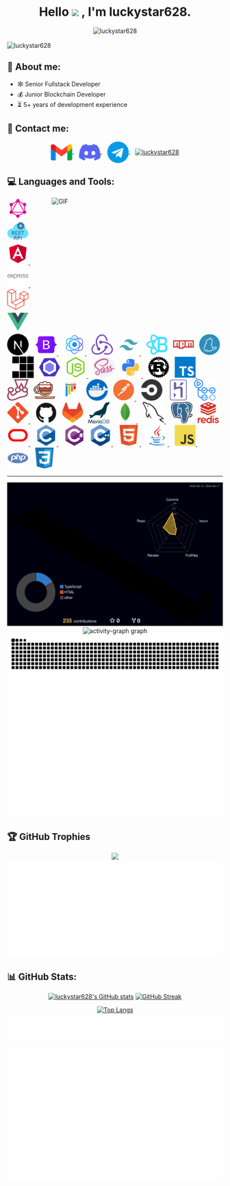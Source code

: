 <h1 align="center">
  Hello
  <img src="https://media.giphy.com/media/hvRJCLFzcasrR4ia7z/giphy.gif" width="30px">
  , I'm luckystar628.
</h1>

<div align="center">
  <img src="https://quotes-github-readme.vercel.app/api?type=horizontal&theme=algoria" alt="luckystar628" />
  
</div>
<br />

<img src="https://komarev.com/ghpvc/?username=luckystar628&color=brightgreen&label=PROFILE%20VIEWS&base=624&abbreviated=true&color=blueviolet&style=plastic" alt="luckystar628" />
<br />

<h2>👨 About me:</h2>
<ul align="left">
  <li>🕸 Senior Fullstack Developer</li>
  <li>💰 Junior Blockchain Developer</li>
  <li>⏳ 5+ years of development experience</li>
</ul>

<h2>💌 Contact me:</h2>
<div align="center">

  <a href="https://mail.google.com" target="blank">
    <img align="center" src="./assets/gmail.png" alt="luckystar628" width="50" />
  </a>
  &nbsp;&nbsp;
  <a href="https://discord.com" target="blank">
    <img align="center" src="./assets/discord.png" alt="luckystar628" width="50" />
  </a>
  &nbsp;&nbsp;
  <a href="https://web.telegram.org/k/#777000" target="blank">
    <img align="center" src="./assets/telegram.png" alt="luckystar628" width="50" />
  </a>
  &nbsp;&nbsp;
  <a href="https://linkedin.com" target="blank">
    <img align="center" src="https://raw.githubusercontent.com/rahuldkjain/github-profile-readme-generator/master/src/images/icons/Social/linked-in-alt.svg" alt="luckystar628" height="30" width="50" />

  </a>
</div>

<h2>💻 Languages and Tools:</h2>

<img align="right" alt="GIF" src="https://github.com/abhisheknaiidu/abhisheknaiidu/raw/master/code.gif?raw=true" width="400" height="300" />
<div align="left">

  
  <a href="https://graphql.com"><img alt="GraphQL" src="./assets/file_type_graphql_icon_130564.png" width="50" height="50"/></a>&nbsp;&nbsp;
  <a href="https://RestApi.com"><img alt="RestApi" src="./assets/rest-api-blue-logo-22099.svg" width="50" height="50"/></a>&nbsp;&nbsp;
  <a href="https://angular.io" target="_blank" rel="noreferrer"> <img src="./assets/file_type_angular_icon_130754.png" alt="angular" width="50" height="50"/> </a>&nbsp;&nbsp;
  <a href="https://expressjs.com" target="_blank" rel="noreferrer"> <img src="./assets/express_original_wordmark_logo_icon_146528.png" alt="express" width="50" height="50"/> </a>&nbsp;&nbsp;
  <a href="https://laravel.com"><img alt="Laravel" src="./assets/Laravel.svg" width="50" height="50"/></a>&nbsp;&nbsp;
  <a href="https://vue.com"><img alt="Vue" src="./assets/Vue.js.svg" width="50" height="50"/></a>&nbsp;&nbsp;
  <a href="https://nextjs.org/" target="_blank"> <img src="./assets/Next.js.svg" alt="nextjs" width="50" height="50"/> </a>&nbsp;&nbsp;
  <a href="https://getbootstrap.com" target="_blank" rel="noreferrer"> <img src="./assets/Bootstrap.svg" alt="bootstrap" width="50" height="50"/> </a>&nbsp;&nbsp;
  <a href="https://reactjs.org/" target="_blank" rel="noreferrer"> <img src="./assets/react.png" alt="react" width="50" height="50"/> </a>&nbsp;&nbsp;
  <a href="https://redux.com"><img alt="redux" src="./assets/Redux.svg" width="50" height="50"/></a>&nbsp;&nbsp;
  <a href="https://tailwindcss.com/" target="_blank" rel="noreferrer"> <img src="./assets/file_type_tailwind_icon_130128.png" alt="tailwind" width="50" height="50"/> </a>&nbsp;&nbsp;
  <a href="https://reactbootstrap.com"><img alt="reactbootstrap" src="./assets/React Bootstrap.svg" width="50" height="50"/></a>&nbsp;&nbsp;
  <a href="https://npm.com"><img alt="npm" src="./assets/NPM.svg" width="50" height="50"/></a>&nbsp;&nbsp;
  <a href="https://yarn.com"><img alt="yarn" src="./assets/Yarn.svg" width="50" height="50"/></a>&nbsp;&nbsp;
  <a href="https://pnpm.com"><img alt="pnpm" src="./assets/pnpm_logo_icon_248818.png" width="50" height="50"/></a>&nbsp;&nbsp;
  <a href="https://eslint.com"><img alt="Eslint" src="./assets/ESLint.svg" width="50" height="50"/></a>&nbsp;&nbsp;
  <a href="https://nodejs.org" target="_blank" rel="noreferrer"> <img src="./assets/Node.js.svg" alt="nodejs" width="50" height="50"/> </a>&nbsp;&nbsp;
  <a href="https://sass.com"><img alt="sass" src="./assets/sass.png" width="50" height="50" /></a>&nbsp;&nbsp;
    <a href="https://www.python.org" target="_blank" rel="noreferrer"> <img src="./assets/python_18894.png" alt="python" width="50" height="50"/> </a>&nbsp;&nbsp;
  <a href="https://rust.com"><img alt="Rust" src="./assets/Rust.svg" width="50" height="50"/></a>&nbsp;&nbsp;
  <a href="https://www.typescriptlang.org/" target="_blank" rel="noreferrer"> <img src="./assets/TypeScript.svg" alt="typescript" width="50" height="50"/> </a>&nbsp;&nbsp;
  <a href="https://jest.com"><img alt="jest" src="./assets/Jest.svg"  width="50" height="50"/></a>&nbsp;&nbsp;
  <a href="https://mocha.com"><img alt="mocha" src="./assets/mocha.png"  width="50" height="50"/></a>&nbsp;&nbsp;
  <a href="https://pythest.com"><img alt="pythest" src="./assets/pytest.svg"  width="50" height="50"/></a>&nbsp;&nbsp;
  <a href="https://docker.com"><img alt="docker" src="./assets/docker.png"  width="50" height="50"/></a>&nbsp;&nbsp;
  <a href="https://postman.com" target="_blank" rel="noreferrer"> <img src="./assets/Postman.svg" alt="postman" width="50" height="50"/> </a>&nbsp;&nbsp;
  <a href="https://circleci.com"><img alt="circle CI" src="./assets/CircleCI.svg"  width="50" height="50"/></a>&nbsp;&nbsp;
  <a href="https://heroku.com"><img alt="HeroKu" src="./assets/Heroku.svg"  width="50" height="50"/></a>&nbsp;&nbsp;
  <a href="https://github.com"><img alt="github Actions" src="./assets/GitHub Actions.svg"  width="50" height="50"/></a>&nbsp;&nbsp;
  <a href="https://git-scm.com/" target="_blank" rel="noreferrer"> <img src="./assets/Git.svg" alt="git" width="50" height="50"/> </a>&nbsp;&nbsp;
  <a href="https://github.com"><img alt="GitHub" src="./assets/GitHub.svg"  width="50" height="50"/></a>&nbsp;&nbsp;
  <a href="#"><img alt="GitLab" src="./assets/GitLab.svg" width="50" height="50" /></a>&nbsp;&nbsp;
  <a href="https://mariadb.com"><img alt="MariaDB" src="./assets/mariadb.svg" width="50" height="50" /></a>&nbsp;&nbsp;
  <a href="https://www.mongodb.com/" target="_blank" rel="noreferrer"> <img src="./assets/MongoDB.svg" alt="mongodb" width="50" height="50"/> </a>&nbsp;&nbsp;
  <a href="https://www.mysql.com/" target="_blank" rel="noreferrer"> <img src="./assets/mysql.svg" alt="mysql" width="50" height="50"/> </a>&nbsp;&nbsp;
  <a href="https://postgresql.com"><img alt="PostgreSQL" src="./assets/postgresql.svg" width="50" height="50"/></a>&nbsp;&nbsp;
  <a href="https://redis.com"><img alt="Redis" src="./assets/redis-plain-wordmark.svg" width="50" height="50"/></a>&nbsp;&nbsp;
  <a href="https://www.oracle.com/" target="_blank" rel="noreferrer"> <img src="./assets/oracle.svg" alt="oracle" width="50" height="50"/> </a>&nbsp;&nbsp;
  <a href="https://www.cprogramming.com/" target="_blank" rel="noreferrer"> <img src="./assets/C.svg" alt="c" width="50" height="50"/> </a>&nbsp;&nbsp;
  <a href="https://C#.com"><img alt="C#" src="./assets/Csharp.svg"  width="50" height="50"/></a>&nbsp;&nbsp;
  <a href="https://www.w3schools.com/cpp/" target="_blank" rel="noreferrer"> <img src="./assets/Cplus.svg" alt="cplusplus" width="50" height="50"/> </a>&nbsp;&nbsp;
  <a href="https://www.w3.org/html/" target="_blank" rel="noreferrer"> 
    <img src="./assets/HTML5.svg" alt="html5" width="50" height="50"/>
  </a>&nbsp;&nbsp;
  <a href="https://www.java.com"> <img src="./assets/Java.svg" alt="java" width="50" height="50"/> </a>&nbsp;&nbsp;
  <a href="https://developer.mozilla.org/en-US/docs/Web/JavaScript" target="_blank" rel="noreferrer"> <img src="./assets/JavaScript.svg" alt="javascript" width="50" height="50"/> </a>&nbsp;&nbsp;
  <a href="https://php.com"><img alt="PHP" src="./assets/php_plain_logo_icon_146397.png" width="50" height="50"/></a>&nbsp;&nbsp;
  <a href="https://www.w3schools.com/css/" target="_blank" rel="noreferrer"> <img src="./assets/CSS3.svg" alt="css3" width="50" height="50"/></a>&nbsp;&nbsp;  


</div>
<hr />
<div align="center">
  <img src="./profile-3d-contrib/profile-night-rainbow.svg">
  <img src="https://github-readme-activity-graph.vercel.app/graph?username=luckystar628&radius=16&theme=redical&area=true&order=5" height="300" alt="activity-graph graph"  />
  <img src="https://raw.githubusercontent.com/luckystar628/luckystar628/output/github-contribution-grid-snake.svg">
  <img src="./metrics.plugin.calendar.full.svg">

  
</div>

<h2>🏆 GitHub Trophies</h2>
<div align="center">
  <img src="https://github-profile-trophy.vercel.app/?username=luckystar628&theme=flat&no-frame=false&no-bg=false&margin-w=4">
  <img src="./metrics.plugin.achievements.compact.svg">
</div>

<h2>📊 GitHub Stats:</h2>
<div align="center">


[![luckystar628's GitHub stats](https://github-readme-stats.vercel.app/api?username=luckystar628&theme=dracula#gh-dark-mode-only)](https://github.com/luckystar628/github-readme-stats)
[![GitHub Streak](https://github-readme-streak-stats.herokuapp.com?user=luckystar628&theme=dracula&border_radius=6&exclude_days=Sun%2CSat&card_width=500)](https://git.io/streak-stats)


[![Top Langs](https://github-readme-stats.vercel.app/api/top-langs/?username=luckystar628&theme=dracula#gh-dark-mode-only)](https://github.com/luckystar628/github-readme-stats)
![](./metrics.plugin.code.svg)

![](./metrics.plugin.activity.svg)



</div>
